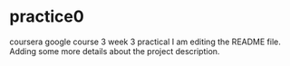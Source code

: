 # practice0
coursera google course 3 week 3 practical
I am editing the README file. Adding some more details about the project description.
